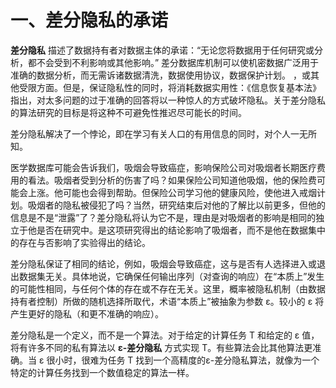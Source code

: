 # 一、差分隐私的承诺

**差分隐私** 描述了数据持有者对数据主体的承诺：“无论您将数据用于任何研究或分析，都不会受到不利影响或其他影响。” 差分数据库机制可以使机密数据广泛用于准确的数据分析，而无需诉诸数据清洗，数据使用协议，数据保护计划。 ，或其他受限方面。但是，保证隐私性的同时，将消耗数据实用性：《信息恢复基本法》指出，对太多问题的过于准确的回答将以一种惊人的方式破坏隐私。关于差分隐私的算法研究的目标是将这种不可避免性推迟尽可能长的时间。   

差分隐私解决了一个悖论，即在学习有关人口的有用信息的同时，对个人一无所知。  

医学数据库可能会告诉我们，吸烟会导致癌症，影响保险公司对吸烟者长期医疗费用的看法。吸烟者受到分析的伤害了吗？如果保险公司知道他吸烟，他的保险费可能会上涨。他可能也会得到帮助。但保险公司学习他的健康风险，使他进入戒烟计划。吸烟者的隐私被侵犯了吗？当然，研究结束后对他的了解比以前更多，但他的信息是不是“泄露”了？差分隐私将认为它不是，理由是对吸烟者的影响是相同的独立于他是否在研究中。是这项研究得出的结论影响了吸烟者，而不是他在数据集中的存在与否影响了实验得出的结论。  

差分隐私保证了相同的结论，例如，吸烟会导致癌症，这与是否有人选择进入或退出数据集无关。具体地说，它确保任何输出序列（对查询的响应）在“本质上”发生的可能性相同，与任何个体的存在或不存在无关。这里，概率被隐私机制（由数据持有者控制）所做的随机选择所取代，术语“本质上”被抽象为参数 ε。较小的 ε 将产生更好的隐私（和更不准确的响应）。  

差分隐私是一个定义，而不是一个算法。对于给定的计算任务 T 和给定的 ε 值，将有许多不同的私有算法以 **ε-差分隐私** 方式实现 T。有些算法会比其他算法更准确。当 ε 很小时，很难为任务 T 找到一个高精度的ε-差分隐私算法，就像为一个特定的计算任务找到一个数值稳定的算法一样。  
